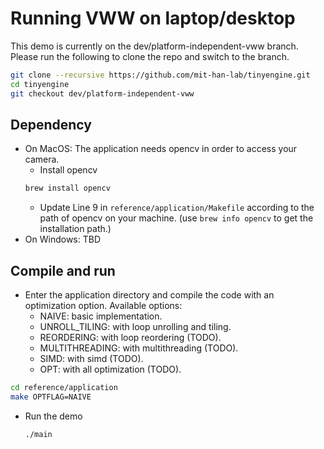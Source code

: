 # Running VWW on laptop/desktop

This demo is currently on the dev/platform-independent-vww branch. Please run the following to clone the repo and switch to the branch.

```bash
git clone --recursive https://github.com/mit-han-lab/tinyengine.git
cd tinyengine
git checkout dev/platform-independent-vww
```

## Dependency

- On MacOS: The application needs opencv in order to access your camera.
  - Install opencv
  ```bash
  brew install opencv
  ```
  - Update Line 9 in `reference/application/Makefile` according to the path of opencv on your machine. (use `brew info opencv` to get the installation path.)
- On Windows: TBD

## Compile and run

- Enter the application directory and compile the code with an optimization option. Available options:
  - NAIVE: basic implementation.
  - UNROLL_TILING: with loop unrolling and tiling.
  - REORDERING: with loop reordering (TODO).
  - MULTITHREADING: with multithreading (TODO).
  - SIMD: with simd (TODO).
  - OPT: with all optimization (TODO).

```bash
cd reference/application
make OPTFLAG=NAIVE
```

- Run the demo
  ```bash
  ./main
  ```
